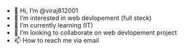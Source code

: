 - 👋 Hi, I’m @viraj812001
- 👀 I’m interested in web devlopement (full steck)
- 🌱 I’m currently learning (IT)
- 💞️ I’m looking to collaborate on web devlopement project
- 📫 How to reach me via email

<!---
viraj812001/viraj812001 is a ✨ special ✨ repository because its `README.md` (this file) appears on your GitHub profile.
You can click the Preview link to take a look at your changes.
--->
